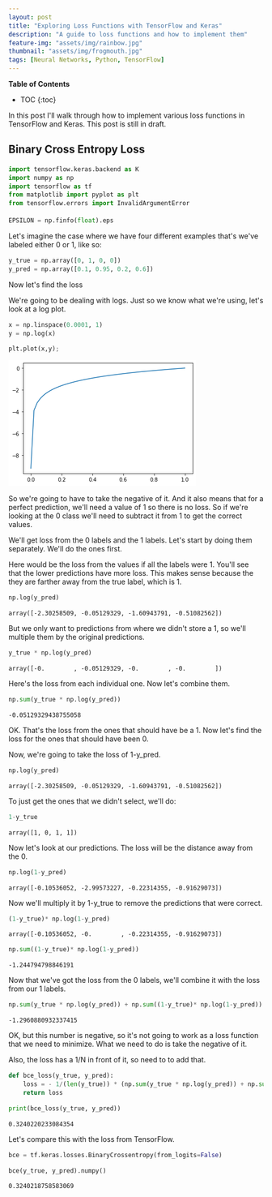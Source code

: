 ```yaml
---
layout: post
title: "Exploring Loss Functions with TensorFlow and Keras"
description: "A guide to loss functions and how to implement them"
feature-img: "assets/img/rainbow.jpg"
thumbnail: "assets/img/frogmouth.jpg"
tags: [Neural Networks, Python, TensorFlow]
---
```



<b>Table of Contents</b>
* TOC
{:toc}

In this post I'll walk through how to implement various loss functions in TensorFlow and Keras. This post is still in draft.

## Binary Cross Entropy Loss

```python
import tensorflow.keras.backend as K
import numpy as np
import tensorflow as tf
from matplotlib import pyplot as plt
from tensorflow.errors import InvalidArgumentError

EPSILON = np.finfo(float).eps
```


Let's imagine the case where we have four different examples that's we've labeled either 0 or 1, like so:


```python
y_true = np.array([0, 1, 0, 0])
y_pred = np.array([0.1, 0.95, 0.2, 0.6])
```

Now let's find the loss

We're going to be dealing with logs. Just so we know what we're using, let's look at a log plot. 


```python
x = np.linspace(0.0001, 1)
y = np.log(x)
```


```python
plt.plot(x,y);
```


    
![png](2021-01-20-exploring-loss-functions-with-tensorflow_files/2021-01-20-exploring-loss-functions-with-tensorflow_9_0.png)
    


So we're going to have to take the negative of it. And it also means that for a perfect prediction, we'll need a value of 1 so there is no loss. So if we're looking at the 0 class we'll need to subtract it from 1 to get the correct values.

We'll get loss from the 0 labels and the 1 labels. Let's start by doing them separately. We'll do the ones first.

Here would be the loss from the values if all the labels were 1. You'll see that the lower predictions have more loss. This makes sense because the they are farther away from the true label, which is 1.


```python
np.log(y_pred)
```




    array([-2.30258509, -0.05129329, -1.60943791, -0.51082562])



But we only want to predictions from where we didn't store a 1, so we'll multiple them by the original predictions.


```python
y_true * np.log(y_pred)
```




    array([-0.        , -0.05129329, -0.        , -0.        ])



Here's the loss from each individual one. Now let's combine them.


```python
np.sum(y_true * np.log(y_pred))
```




    -0.05129329438755058



OK. That's the loss from the ones that should have be a 1. Now let's find the loss for the ones that should have been 0.

Now, we're going to take the loss of 1-y_pred.


```python
np.log(y_pred)
```




    array([-2.30258509, -0.05129329, -1.60943791, -0.51082562])



To just get the ones that we didn't select, we'll do:


```python
1-y_true
```




    array([1, 0, 1, 1])



Now let's look at our predictions. The loss will be the distance away from the 0.


```python
np.log(1-y_pred)
```




    array([-0.10536052, -2.99573227, -0.22314355, -0.91629073])



Now we'll multiply it by 1-y_true to remove the predictions that were correct.


```python
(1-y_true)* np.log(1-y_pred)
```




    array([-0.10536052, -0.        , -0.22314355, -0.91629073])




```python
np.sum((1-y_true)* np.log(1-y_pred))
```




    -1.244794798846191



Now that we've got the loss from the 0 labels, we'll combine it with the loss from our 1 labels.


```python
np.sum(y_true * np.log(y_pred)) + np.sum((1-y_true)* np.log(1-y_pred))
```




    -1.2960880932337415



OK, but this number is negative, so it's not going to work as a loss function that we need to minimize. What we need to do is take the negative of it.

Also, the loss has a 1/N in front of it, so need to to add that.


```python
def bce_loss(y_true, y_pred):
    loss = - 1/(len(y_true)) * (np.sum(y_true * np.log(y_pred)) + np.sum((1-y_true)* np.log(1-y_pred)))
    return loss
```


```python
print(bce_loss(y_true, y_pred))
```

    0.3240220233084354
    

Let's compare this with the loss from TensorFlow.


```python
bce = tf.keras.losses.BinaryCrossentropy(from_logits=False)
```


```python
bce(y_true, y_pred).numpy()
```




    0.3240218758583069




```python

```
